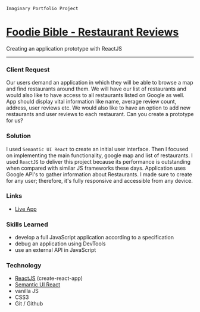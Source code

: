 `Imaginary Portfolio Project`


[Foodie Bible - Restaurant Reviews](https://foodie-bible.herokuapp.com/)
=======================================

Creating an application prototype with ReactJS

* * *

### Client Request

Our users demand an application in which they will be able to browse a map and find restaurants around them. We will have 
our list of restaurants and would also like to have access to all restaurants listed on Google as well. App should display 
vital information like name, average review count, address, user reviews etc. We would also like to have an option to add new 
restaurants and user reviews to each restaurant. Can you create a prototype for us?

### Solution

I used `Semantic UI React` to create an initial user interface. Then I focused on implementing the main functionality, 
google map and list of restaurants. I used `ReactJS` to deliver this project because its performance is outstanding when 
compared with similar JS frameworks these days. Application uses Google API's to gather information about Restaurants. 
I made sure to create for any user; therefore, it's fully responsive and accessible from any device.

### Links

 - [Live App](https://foodie-b.herokuapp.com/)

### Skills Learned

- develop a full JavaScript application according to a specification
- debug an application using DevTools
- use an external API in JavaScript

### Technology

- [ReactJS](https://reactjs.org/) (create-react-app)
- [Semantic UI React](https://react.semantic-ui.com/)
- vanilla JS
- CSS3
- Git / Github